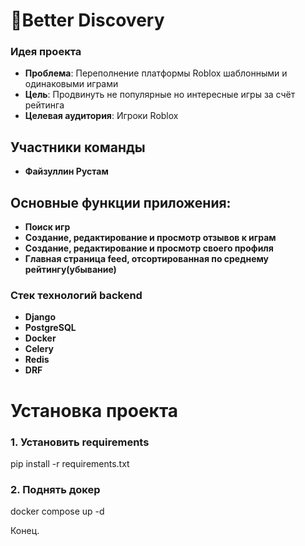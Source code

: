 # 🎯Better Discovery

### Идея проекта
- **Проблема**: Переполнение платформы Roblox шаблонными и одинаковыми играми
- **Цель**: Продвинуть не популярные но интересные игры за счёт рейтинга
- **Целевая аудитория**: Игроки Roblox

## Участники команды
- **Файзуллин Рустам**

## Основные функции приложения:
- **Поиск игр**
- **Создание, редактирование и просмотр отзывов к играм**
- **Создание, редактирование и просмотр своего профиля**
- **Главная страница feed, отсортированная по среднему рейтингу(убывание)**

### Стек технологий backend
- **Django**
- **PostgreSQL**
- **Docker**
- **Celery**
- **Redis**
- **DRF**

# Установка проекта

### 1. Установить requirements
pip install -r requirements.txt

### 2. Поднять докер
docker compose up -d

Конец.